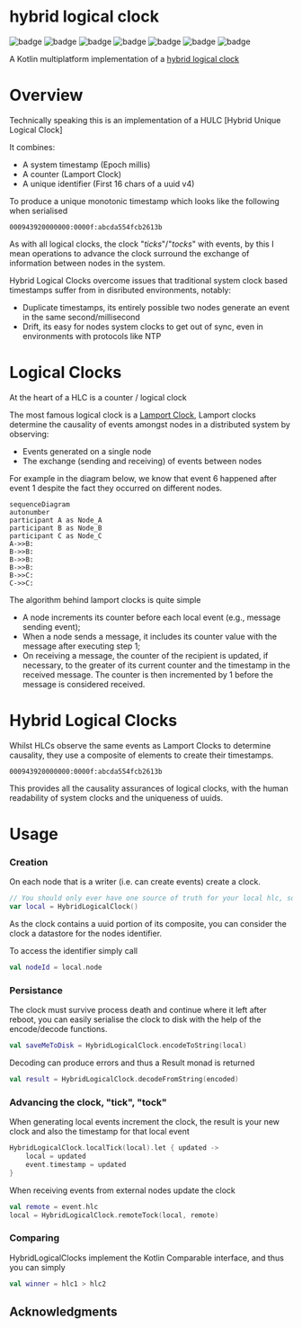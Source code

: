 # hybrid logical clock

![badge][badge-android]
![badge][badge-jvm]
![badge][badge-js]
![badge][badge-ios]
![badge][badge-linux]
![badge][badge-windows]
![badge][badge-mac]

A Kotlin multiplatform implementation of a [hybrid logical clock](https://cse.buffalo.edu/tech-reports/2014-04.pdf)

# Overview

Technically speaking this is an implementation of a HULC [Hybrid Unique Logical Clock]

It combines:

- A system timestamp (Epoch millis)
- A counter (Lamport Clock)
- A unique identifier (First 16 chars of a uuid v4)

To produce a unique monotonic timestamp which looks like the following when serialised

`000943920000000:0000f:abcda554fcb2613b`


As with all logical clocks, the clock "_ticks_"/"_tocks_" with events, by this I mean operations to advance the clock surround the exchange of information between nodes in the system.

Hybrid Logical Clocks overcome issues that traditional system clock based timestamps suffer from in disributed environments, notably:

- Duplicate timestamps, its entirely possible two nodes generate an event in the same second/millisecond
- Drift, its easy for nodes system clocks to get out of sync, even in environments with protocols like NTP



# Logical Clocks

At the heart of a HLC is a counter / logical clock


The most famous logical clock is a [Lamport Clock](https://en.wikipedia.org/wiki/Lamport_timestamp), Lamport clocks determine the causality of events amongst nodes in a distributed system by observing:

- Events generated on a single node
- The exchange (sending and receiving) of events between nodes

For example in the diagram below, we know that event 6 happened after event 1 despite the fact they occurred on different nodes.

```mermaid
sequenceDiagram
autonumber
participant A as Node_A
participant B as Node_B
participant C as Node_C
A->>B: 
B->>B: 
B->>B: 
B->>B: 
B->>C: 
C->>C: 

```

The algorithm behind lamport clocks is quite simple

- A node increments its counter before each local event (e.g., message sending event);
- When a node sends a message, it includes its counter value with the message after executing step 1;
- On receiving a message, the counter of the recipient is updated, if necessary, to the greater of its current counter and the timestamp in the received message. The counter is then incremented by 1 before the message is considered received.

# Hybrid Logical Clocks

Whilst HLCs observe the same events as Lamport Clocks to determine causality, they use a composite of elements to create their timestamps.

`000943920000000:0000f:abcda554fcb2613b`

This provides all the causality assurances of logical clocks, with the human readability of system clocks and the uniqueness of uuids.




# Usage

### Creation

On each node that is a writer (i.e. can create events) create a clock.

```kotlin
// You should only ever have one source of truth for your local hlc, so it's advisable to store it in a singleton.
var local = HybridLogicalClock()
```

As the clock contains a uuid portion of its composite, you can consider the clock a datastore for the nodes identifier.

To access the identifier simply call

```kotlin
val nodeId = local.node
```

### Persistance 

The clock must survive process death and continue where it left after reboot, you can easily serialise the clock to disk
with the help of the encode/decode functions.

```kotlin
val saveMeToDisk = HybridLogicalClock.encodeToString(local) 
```

Decoding can produce errors and thus a Result monad is returned

```kotlin
val result = HybridLogicalClock.decodeFromString(encoded)
```
### Advancing the clock, "tick", "tock"

When generating local events increment the clock, the result is your new clock and also the timestamp for that local event 

```kotlin
HybridLogicalClock.localTick(local).let { updated ->
    local = updated
    event.timestamp = updated
}
```

When receiving events from external nodes update the clock

```kotlin
val remote = event.hlc
local = HybridLogicalClock.remoteTock(local, remote)
```

### Comparing

HybridLogicalClocks implement the Kotlin Comparable interface, and thus you can simply

```kotlin
val winner = hlc1 > hlc2
```

## Acknowledgments 



[badge-android]: http://img.shields.io/badge/-android-6EDB8D.svg?style=flat
[badge-jvm]: http://img.shields.io/badge/-jvm-DB413D.svg?style=flat
[badge-js]: http://img.shields.io/badge/-js-F8DB5D.svg?style=flat
[badge-linux]: http://img.shields.io/badge/-linux-2D3F6C.svg?style=flat
[badge-windows]: http://img.shields.io/badge/-windows-4D76CD.svg?style=flat
[badge-ios]: http://img.shields.io/badge/-ios-CDCDCD.svg?style=flat
[badge-mac]: http://img.shields.io/badge/-macos-111111.svg?style=flat